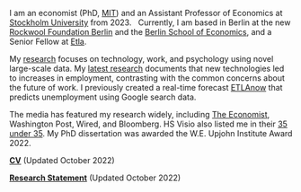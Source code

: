 I am an economist (PhD, [MIT](https://economics.mit.edu/)) and an Assistant Professor of Economics at [Stockholm University](https://www.su.se/department-of-economics/) from 2023.   Currently, I am based in Berlin at the new [Rockwool Foundation Berlin](https://www.rfberlin.com/) and the [Berlin School of Economics](https://berlinschoolofeconomics.de/home), and a Senior Fellow at [Etla](https://www.etla.fi/en/).

My [research](/#workingpapers) focuses on technology, work, and psychology using novel large-scale data. My [latest research](/pdf/machines.pdf) documents that new technologies led to increases in employment, contrasting with the common concerns about the future of work. I previously created a real-time forecast [ETLAnow](https://www.etla.fi/en/etlanow/) that predicts unemployment using Google search data.

The media has featured my research widely, including [The Economist](https://www.economist.com/finance-and-economics/2022/01/22/economists-are-revising-their-views-on-robots-and-jobs), Washington Post, Wired, and Bloomberg. HS Visio also listed me in their [35 under 35](https://www.hs.fi/visio/art-2000007825436.html). My PhD dissertation was awarded the W.E. Upjohn Institute Award 2022.

__[CV](/pdf/Tuhkuri_CV.pdf)__ (Updated October 2022)

__[Research Statement](/pdf/Tuhkuri_Research.pdf)__ (Updated October 2022)
